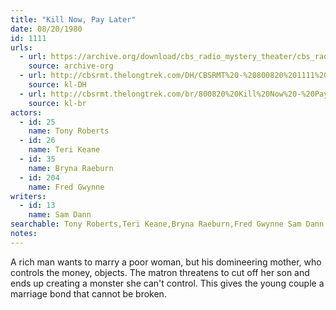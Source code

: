 ```yaml
---
title: "Kill Now, Pay Later"
date: 08/20/1980
id: 1111
urls: 
  - url: https://archive.org/download/cbs_radio_mystery_theater/cbs_radio_mystery_theater-1101-1150.zip/cbs_radio_mystery_theater-1101-1150%2Fcbsrmt_1111_kill_now_pay_later.mp3
    source: archive-org
  - url: http://cbsrmt.thelongtrek.com/DH/CBSRMT%20-%20800820%201111%20Kill%20Now%20-%20Pay%20Later_dh.mp3
    source: kl-DH
  - url: http://cbsrmt.thelongtrek.com/br/800820%20Kill%20Now%20-%20Pay%20Later-wndb.mp3
    source: kl-br
actors:  
  - id: 25
    name: Tony Roberts  
  - id: 26
    name: Teri Keane  
  - id: 35
    name: Bryna Raeburn  
  - id: 204
    name: Fred Gwynne
writers:  
  - id: 13
    name: Sam Dann
searchable: Tony Roberts,Teri Keane,Bryna Raeburn,Fred Gwynne Sam Dann
notes:  
---
```

A rich man wants to marry a poor woman, but his domineering mother, who controls the money, objects. The matron threatens to cut off her son and ends up creating a monster she can't control. This gives the young couple a marriage bond that cannot be broken.